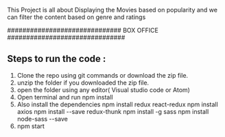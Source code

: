 This Project is all about Displaying the Movies based on popularity and we can filter the content based on genre and ratings

############################## BOX OFFICE ###############################

Steps to run the code :
---------------------
1. Clone the repo using git commands or download the zip file.
2. unzip the folder if you downloaded the zip file.
3. open the folder using any editor( Visual studio code or Atom)
4. Open terminal and run 
        npm install
5. Also install the dependencies
        npm install redux react-redux
        npm install axios
        npm install --save redux-thunk
        npm install -g sass
        npm install node-sass --save
6. npm start